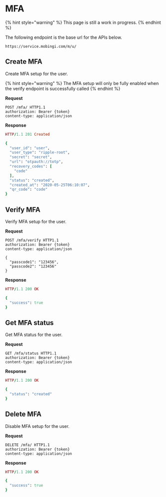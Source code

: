 # MFA

{% hint style="warning" %}
This page is still a work in progress.
{% endhint %}

The following endpoint is the base url for the APIs below.

```text
https://service.mobingi.com/m/u/
```

## Create MFA

Create MFA setup for the user.

{% hint style="warning" %}
The MFA setup will only be fully enabled when the verify endpoint is successfully called
{% endhint %}

**Request**

```http
POST /mfa/ HTTP1.1
authorization: Bearer {token}
content-type: application/json
```

**Response**

```ruby
HTTP/1.1 201 Created

{
  "user_id": "user",
  "user_type": "ripple-root",
  "secret": "secret",
  "url": "otpauth://totp",
  "recovery_codes": [
    "code"
  ],
  "status": "created",
  "created_at": "2020-05-25T06:10:07",
  "qr_code": "code"
}
```

## Verify MFA

Verify MFA setup for the user.

**Request**

```http
POST /mfa/verify HTTP1.1
authorization: Bearer {token}
content-type: application/json

{
  "passcode1": "123456",
  "passcode2": "123456"
}
```

**Response**

```ruby
HTTP/1.1 200 OK

{
  "success": true
}
```

## Get MFA status

Get MFA status for the user.

**Request**

```http
GET /mfa/status HTTP1.1
authorization: Bearer {token}
content-type: application/json
```

**Response**

```ruby
HTTP/1.1 200 OK

{
  "status": "created"
}
```

## Delete MFA

Disable MFA setup for the user.

**Request**

```http
DELETE /mfa/ HTTP1.1
authorization: Bearer {token}
content-type: application/json
```

**Response**

```ruby
HTTP/1.1 200 OK

{
  "success": true
}
```
